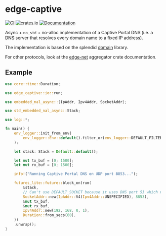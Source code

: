 # edge-captive

[![CI](https://github.com/ivmarkov/edge-net/actions/workflows/ci.yml/badge.svg)](https://github.com/ivmarkov/edge-net/actions/workflows/ci.yml)
![crates.io](https://img.shields.io/crates/v/edge-net.svg)
[![Documentation](https://docs.rs/edge-net/badge.svg)](https://docs.rs/edge-net)

Async + `no_std` + no-alloc implementation of a Captive Portal DNS (i.e. a DNS server that resolves every domain name to a fixed IP address).

The implementation is based on the splendid [domain](https://github.com/NLnetLabs/domain) library.

For other protocols, look at the [edge-net](https://github.com/ivmarkov/edge-net) aggregator crate documentation.

## Example

```rust
use core::time::Duration;

use edge_captive::io::run;

use embedded_nal_async::{IpAddr, Ipv4Addr, SocketAddr};

use std_embedded_nal_async::Stack;

use log::*;

fn main() {
    env_logger::init_from_env(
        env_logger::Env::default().filter_or(env_logger::DEFAULT_FILTER_ENV, "info"),
    );

    let stack: Stack = Default::default();

    let mut tx_buf = [0; 1500];
    let mut rx_buf = [0; 1500];

    info!("Running Captive Portal DNS on UDP port 8853...");

    futures_lite::future::block_on(run(
        &stack,
        // Can't use DEFAULT_SOCKET because it uses DNS port 53 which needs root
        SocketAddr::new(IpAddr::V4(Ipv4Addr::UNSPECIFIED), 8853),
        &mut tx_buf,
        &mut rx_buf,
        Ipv4Addr::new(192, 168, 0, 1),
        Duration::from_secs(60),
    ))
    .unwrap();
}
```
